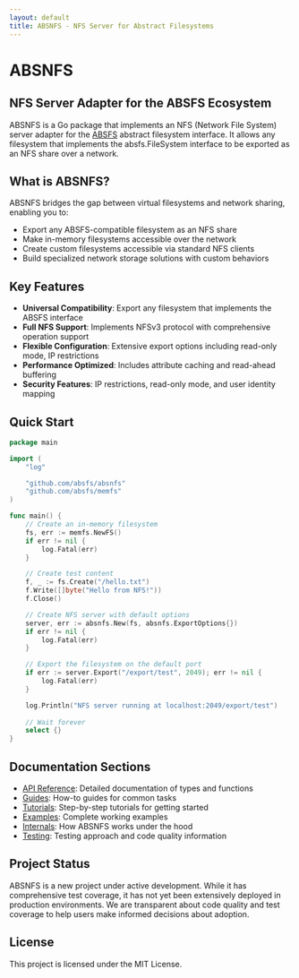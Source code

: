 ```yaml
---
layout: default
title: ABSNFS - NFS Server for Abstract Filesystems
---
```


# ABSNFS

## NFS Server Adapter for the ABSFS Ecosystem

ABSNFS is a Go package that implements an NFS (Network File System) server adapter for the [ABSFS](https://github.com/absfs/absfs) abstract filesystem interface. It allows any filesystem that implements the absfs.FileSystem interface to be exported as an NFS share over a network.

## What is ABSNFS?

ABSNFS bridges the gap between virtual filesystems and network sharing, enabling you to:

- Export any ABSFS-compatible filesystem as an NFS share
- Make in-memory filesystems accessible over the network
- Create custom filesystems accessible via standard NFS clients
- Build specialized network storage solutions with custom behaviors

## Key Features

- **Universal Compatibility**: Export any filesystem that implements the ABSFS interface
- **Full NFS Support**: Implements NFSv3 protocol with comprehensive operation support
- **Flexible Configuration**: Extensive export options including read-only mode, IP restrictions
- **Performance Optimized**: Includes attribute caching and read-ahead buffering
- **Security Features**: IP restrictions, read-only mode, and user identity mapping

## Quick Start

```go
package main

import (
    "log"

    "github.com/absfs/absnfs"
    "github.com/absfs/memfs"
)

func main() {
    // Create an in-memory filesystem
    fs, err := memfs.NewFS()
    if err != nil {
        log.Fatal(err)
    }

    // Create test content
    f, _ := fs.Create("/hello.txt")
    f.Write([]byte("Hello from NFS!"))
    f.Close()

    // Create NFS server with default options
    server, err := absnfs.New(fs, absnfs.ExportOptions{})
    if err != nil {
        log.Fatal(err)
    }

    // Export the filesystem on the default port
    if err := server.Export("/export/test", 2049); err != nil {
        log.Fatal(err)
    }

    log.Println("NFS server running at localhost:2049/export/test")
    
    // Wait forever
    select {}
}
```

## Documentation Sections

- [API Reference](./api/): Detailed documentation of types and functions
- [Guides](./guides/): How-to guides for common tasks
- [Tutorials](./tutorials/): Step-by-step tutorials for getting started
- [Examples](./examples/): Complete working examples
- [Internals](./internals/): How ABSNFS works under the hood
- [Testing](./testing/): Testing approach and code quality information

## Project Status

ABSNFS is a new project under active development. While it has comprehensive test coverage, it has not yet been extensively deployed in production environments. We are transparent about code quality and test coverage to help users make informed decisions about adoption.

## License

This project is licensed under the MIT License.